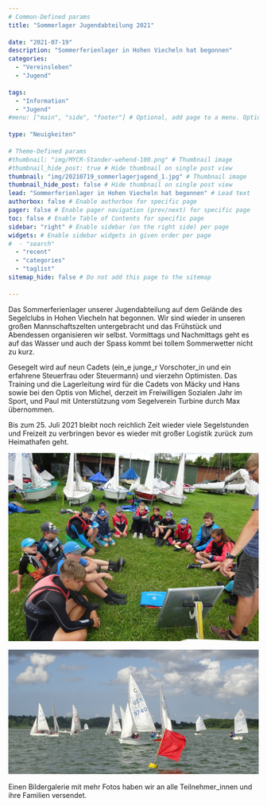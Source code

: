 ```yaml
---
# Common-Defined params
title: "Sommerlager Jugendabteilung 2021"

date: "2021-07-19"
description: "Sommerferienlager in Hohen Viecheln hat begonnen"
categories:
  - "Vereinsleben"
  - "Jugend"

tags:
  - "Information"
  - "Jugend"
#menu: ["main", "side", "footer"] # Optional, add page to a menu. Options: main, side, footer

type: "Neuigkeiten"

# Theme-Defined params
#thumbnail: "img/MYCR-Stander-wehend-100.png" # Thumbnail image
#thumbnail_hide_post: true # Hide thumbnail on single post view
thumbnail: "img/20210719_sommerlagerjugend_1.jpg" # Thumbnail image
thumbnail_hide_post: false # Hide thumbnail on single post view
lead: "Sommerferienlager in Hohen Viecheln hat begonnen" # Lead text
authorbox: false # Enable authorbox for specific page
pager: false # Enable pager navigation (prev/next) for specific page
toc: false # Enable Table of Contents for specific page
sidebar: "right" # Enable sidebar (on the right side) per page
widgets: # Enable sidebar widgets in given order per page
#  - "search"
  - "recent"
  - "categories"
  - "taglist"
sitemap_hide: false # Do not add this page to the sitemap

---
```


Das Sommerferienlager unserer Jugendabteilung auf dem Gelände des Segelclubs in Hohen Viecheln hat begonnen. Wir sind wieder in unseren großen Mannschaftszelten untergebracht und das Frühstück und Abendessen organisieren wir selbst. Vormittags und Nachmittags geht es auf das Wasser und auch der Spass kommt bei tollem Sommerwetter nicht zu kurz.

Gesegelt wird auf neun Cadets (ein_e junge_r Vorschoter_in und ein erfahrene Steuerfrau oder Steuermann) und vierzehn Optimisten. Das Training und die Lagerleitung wird für die Cadets von Mäcky und Hans sowie bei den Optis von Michel, derzeit im Freiwilligen Sozialen Jahr im Sport, und Paul mit Unterstützung vom Segelverein Turbine durch Max übernommen.

Bis zum 25. Juli 2021 bleibt noch reichlich Zeit wieder viele Segelstunden und Freizeit zu verbringen bevor es wieder mit großer Logistik zurück zum Heimathafen geht.

![Sommerlager Trainingsgruppe](/img/20210719_sommerlagerjugend_2.jpg)

![Sommerlager Wassertraining](/img/20210719_sommerlagerjugend_3.jpg)

Einen Bildergalerie mit mehr Fotos haben wir an alle Teilnehmer_innen und ihre Familien versendet.
